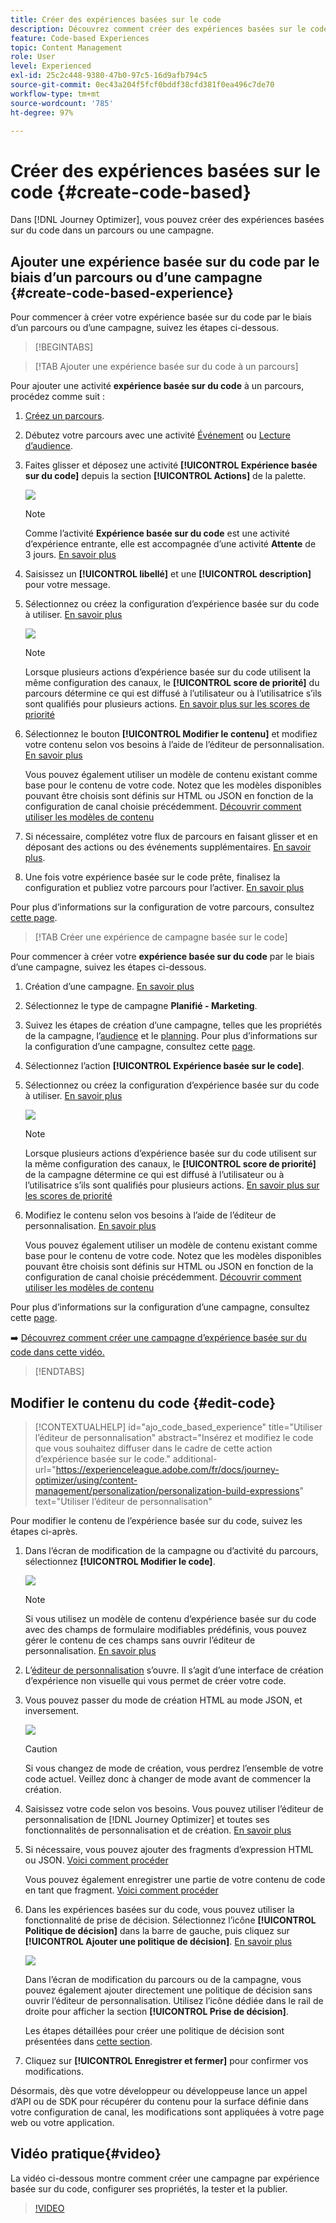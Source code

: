 ```yaml
---
title: Créer des expériences basées sur le code
description: Découvrez comment créer des expériences basées sur le code dans Journey Optimizer.
feature: Code-based Experiences
topic: Content Management
role: User
level: Experienced
exl-id: 25c2c448-9380-47b0-97c5-16d9afb794c5
source-git-commit: 0ec43a204f5fcf0bddf38cfd381f0ea496c7de70
workflow-type: tm+mt
source-wordcount: '785'
ht-degree: 97%

---
```


# Créer des expériences basées sur le code {#create-code-based}

Dans [!DNL Journey Optimizer], vous pouvez créer des expériences basées sur du code dans un parcours ou une campagne.

## Ajouter une expérience basée sur du code par le biais d’un parcours ou d’une campagne {#create-code-based-experience}

Pour commencer à créer votre expérience basée sur du code par le biais d’un parcours ou d’une campagne, suivez les étapes ci-dessous.

>[!BEGINTABS]

>[!TAB Ajouter une expérience basée sur du code à un parcours]

Pour ajouter une activité **expérience basée sur du code** à un parcours, procédez comme suit :

1. [Créez un parcours](../building-journeys/journey-gs.md).

1. Débutez votre parcours avec une activité [Événement](../building-journeys/general-events.md) ou [Lecture d’audience](../building-journeys/read-audience.md).

1. Faites glisser et déposez une activité **[!UICONTROL Expérience basée sur du code]** depuis la section **[!UICONTROL Actions]** de la palette.

   ![](assets/code-based-activity-journey.png)

   >[!NOTE]
   >
   >Comme l’activité **Expérience basée sur du code** est une activité d’expérience entrante, elle est accompagnée d’une activité **Attente** de 3 jours. [En savoir plus](../building-journeys/wait-activity.md#auto-wait-node)

1. Saisissez un **[!UICONTROL libellé]** et une **[!UICONTROL description]** pour votre message.

1. Sélectionnez ou créez la configuration d’expérience basée sur du code à utiliser. [En savoir plus](code-based-configuration.md)

   ![](assets/code-based-activity-config.png)

   >[!NOTE]
   >
   >Lorsque plusieurs actions d’expérience basée sur du code utilisent la même configuration des canaux, le **[!UICONTROL score de priorité]** du parcours détermine ce qui est diffusé à l’utilisateur ou à l’utilisatrice s’ils sont qualifiés pour plusieurs actions. [En savoir plus sur les scores de priorité](../conflict-prioritization/priority-scores.md)

1. Sélectionnez le bouton **[!UICONTROL Modifier le contenu]** et modifiez votre contenu selon vos besoins à l’aide de l’éditeur de personnalisation. [En savoir plus](#edit-code)

   Vous pouvez également utiliser un modèle de contenu existant comme base pour le contenu de votre code. Notez que les modèles disponibles pouvant être choisis sont définis sur HTML ou JSON en fonction de la configuration de canal choisie précédemment. [Découvrir comment utiliser les modèles de contenu](../content-management/use-content-templates.md)

1. Si nécessaire, complétez votre flux de parcours en faisant glisser et en déposant des actions ou des événements supplémentaires. [En savoir plus](../building-journeys/about-journey-activities.md).

1. Une fois votre expérience basée sur le code prête, finalisez la configuration et publiez votre parcours pour l’activer. [En savoir plus](../building-journeys/publishing-the-journey.md)

Pour plus d’informations sur la configuration de votre parcours, consultez [cette page](../building-journeys/journey-gs.md).

>[!TAB Créer une expérience de campagne basée sur le code]

Pour commencer à créer votre **expérience basée sur du code** par le biais d’une campagne, suivez les étapes ci-dessous.

1. Création d’une campagne. [En savoir plus](../campaigns/create-campaign.md)

1. Sélectionnez le type de campagne **Planifié - Marketing**.

1. Suivez les étapes de création d’une campagne, telles que les propriétés de la campagne, l’[audience](../audience/about-audiences.md) et le [planning](../campaigns/create-campaign.md#schedule). Pour plus d’informations sur la configuration d’une campagne, consultez cette [page](../campaigns/get-started-with-campaigns.md).

1. Sélectionnez l’action **[!UICONTROL Expérience basée sur le code]**.

1. Sélectionnez ou créez la configuration d’expérience basée sur du code à utiliser. [En savoir plus](code-based-configuration.md)

   ![](assets/code-based-campaign-surface.png)

   >[!NOTE]
   >
   >Lorsque plusieurs actions d’expérience basée sur du code utilisent sur la même configuration des canaux, le **[!UICONTROL score de priorité]** de la campagne détermine ce qui est diffusé à l’utilisateur ou à l’utilisatrice s’ils sont qualifiés pour plusieurs actions. [En savoir plus sur les scores de priorité](../conflict-prioritization/priority-scores.md)

1. Modifiez le contenu selon vos besoins à l’aide de l’éditeur de personnalisation. [En savoir plus](#edit-code)

   Vous pouvez également utiliser un modèle de contenu existant comme base pour le contenu de votre code. Notez que les modèles disponibles pouvant être choisis sont définis sur HTML ou JSON en fonction de la configuration de canal choisie précédemment. [Découvrir comment utiliser les modèles de contenu](../content-management/use-content-templates.md)

   <!--![](assets/code-based-campaign-edit-content.png)-->

Pour plus d’informations sur la configuration d’une campagne, consultez cette [page](../campaigns/get-started-with-campaigns.md).

➡️ [Découvrez comment créer une campagne d’expérience basée sur du code dans cette vidéo.](#video)

>[!ENDTABS]

## Modifier le contenu du code {#edit-code}

>[!CONTEXTUALHELP]
>id="ajo_code_based_experience"
>title="Utiliser l’éditeur de personnalisation"
>abstract="Insérez et modifiez le code que vous souhaitez diffuser dans le cadre de cette action d’expérience basée sur le code."
>additional-url="https://experienceleague.adobe.com/fr/docs/journey-optimizer/using/content-management/personalization/personalization-build-expressions" text="Utiliser l’éditeur de personnalisation"

Pour modifier le contenu de l’expérience basée sur du code, suivez les étapes ci-après.

1. Dans l’écran de modification de la campagne ou d’activité du parcours, sélectionnez **[!UICONTROL Modifier le code]**.

   ![](assets/code-based-campaign-edit-code.png)

   >[!NOTE]
   >
   >Si vous utilisez un modèle de contenu d’expérience basée sur du code avec des champs de formulaire modifiables prédéfinis, vous pouvez gérer le contenu de ces champs sans ouvrir l’éditeur de personnalisation. [En savoir plus](code-based-form-fields.md)

1. L’[éditeur de personnalisation](../personalization/personalization-build-expressions.md) s’ouvre. Il s’agit d’une interface de création d’expérience non visuelle qui vous permet de créer votre code.

1. Vous pouvez passer du mode de création HTML au mode JSON, et inversement.

   ![](assets/code-based-campaign-code-editor.png)

   >[!CAUTION]
   >
   >Si vous changez de mode de création, vous perdrez l’ensemble de votre code actuel. Veillez donc à changer de mode avant de commencer la création.

1. Saisissez votre code selon vos besoins. Vous pouvez utiliser l’éditeur de personnalisation de [!DNL Journey Optimizer] et toutes ses fonctionnalités de personnalisation et de création. [En savoir plus](../personalization/personalization-build-expressions.md)

1. Si nécessaire, vous pouvez ajouter des fragments d’expression HTML ou JSON. [Voici comment procéder](../personalization/use-expression-fragments.md)

   Vous pouvez également enregistrer une partie de votre contenu de code en tant que fragment. [Voici comment procéder](../content-management/fragments.md#save-as-expression-fragment)

1. Dans les expériences basées sur du code, vous pouvez utiliser la fonctionnalité de prise de décision. Sélectionnez l’icône **[!UICONTROL Politique de décision]** dans la barre de gauche, puis cliquez sur **[!UICONTROL Ajouter une politique de décision]**. [En savoir plus](../experience-decisioning/create-decision.md#add-decision)

   ![](assets/code-based-campaign-create-decision.png)

   <!--![](../experience-decisioning/assets/decision-code-based-create.png)-->

   Dans l’écran de modification du parcours ou de la campagne, vous pouvez également ajouter directement une politique de décision sans ouvrir l’éditeur de personnalisation. Utilisez l’icône dédiée dans le rail de droite pour afficher la section **[!UICONTROL Prise de décision]**.

   <!--![](assets/code-based-campaign-show-decisioning.png)-->

   Les étapes détaillées pour créer une politique de décision sont présentées dans [cette section](../experience-decisioning/create-decision.md#add-decision).

1. Cliquez sur **[!UICONTROL Enregistrer et fermer]** pour confirmer vos modifications.

Désormais, dès que votre développeur ou développeuse lance un appel d’API ou de SDK pour récupérer du contenu pour la surface définie dans votre configuration de canal, les modifications sont appliquées à votre page web ou votre application.

## Vidéo pratique{#video}

La vidéo ci-dessous montre comment créer une campagne par expérience basée sur du code, configurer ses propriétés, la tester et la publier.

>[!VIDEO](https://video.tv.adobe.com/v/3449455/?captions=fre_fr&quality=12&learn=on)
